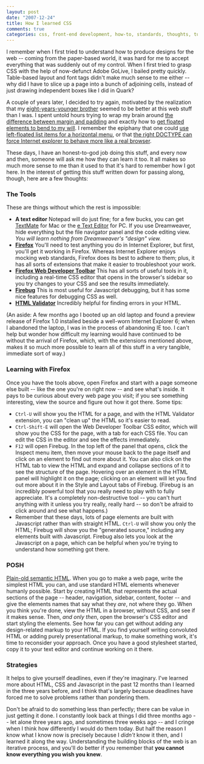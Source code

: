 ```yaml
--- 
layout: post
date: "2007-12-24"
title: How I learned CSS
comments: true
categories: css, front-end development, how-to, standards, thoughts, tutorial
---
```


I remember when I first tried to understand how to produce designs for the web -- coming from the paper-based world, it was hard for me to accept everything that was suddenly out of my control. When I first tried to grasp CSS with the help of now-defunct Adobe GoLive, I bailed pretty quickly. Table-based layout and font tags didn't make much sense to me either -- why did I have to slice up a page into a bunch of adjoining cells, instead of just drawing independent boxes like I did in Quark?

A couple of years later, I decided to try again, motivated by the realization that my <a href="http://gmurphey.com/">eight-years-younger brother</a> seemed to be better at this web stuff than I was. I spent untold hours trying to wrap my brain around <a href="http://www.sustainablewebdesign.com/resources/601/">the difference between margin and padding</a> and exactly how to <a href="http://css.maxdesign.com.au/floatutorial/">get floated elements to bend to my will</a>. I remember the epiphany that one could <a href="http://www.sovavsiti.cz/css/horizontal_menu.html">use left-floated list items for a horizontal menu</a>, or that <a href="http://www.netmechanic.com/news/vol4/html_no22.htm">the right DOCTYPE can force Internet explorer to behave more like a real browser</a>.

These days, I have an honest-to-god job doing this stuff, and every now and then, someone will ask me how they can learn it too. It all makes so much more sense to me than it used to that it's hard to remember how I got here. In the interest of getting this stuff written down for passing along, though, here are a few thoughts:

<h3>The Tools</h3>
These are things without which the rest is impossible:
<ul>
<li>
<strong>A text editor</strong> Notepad will do just fine; for a few bucks, you can get <a href="http://macromates.com/">TextMate</a> for Mac or the <a href="http://www.e-texteditor.com/">e Text Editor</a> for PC. If you use Dreamweaver, hide everything but the file navigator panel and the code editing view. <em>You will learn nothing from Dreamweaver's "design" view.</em>
</li>
<li>
<strong><a href="http://www.mozilla.com/en-US/firefox/">Firefox</a></strong> You'll need to test anything you do in Internet Explorer, but first, you'll get it working in Firefox. Whereas Internet Explorer enjoys mocking web standards, Firefox does its best to adhere to them; plus, it has all sorts of extensions that make it easier to troubleshoot your work.</li>
<li>
<strong><a href="https://addons.mozilla.org/en-US/firefox/addon/60">Firefox Web Developer Toolbar</a></strong> This has all sorts of useful tools in it, including a real-time CSS editor that opens in the browser's sidebar so you try changes to your CSS and see the results immediately.</li>
<li>
<strong><a href="https://addons.mozilla.org/en-US/firefox/addon/1843">Firebug</a></strong> This is most useful for Javascript debugging, but it has some nice features for debugging CSS as well.</li>
<li>
<strong><a href="http://users.skynet.be/mgueury/mozilla/">HTML Validator</a></strong> Incredibly helpful for finding errors in your HTML.</li>
</ul>

(An aside: A few months ago I booted up an old laptop and found a preview release of Firefox 1.0 installed beside a well-worn Internet Explorer 6; when I abandoned the laptop, I was in the process of abandoning IE too. I can't help but wonder how difficult my learning would have continued to be without the arrival of Firefox, which, with the extensions mentioned above, makes it so much more possible to learn all of this stuff in a very tangible, immediate sort of way.)

<h3>Learning with Firefox</h3>
Once you have the tools above, open Firefox and start with a page someone else built -- like the one you're on right now -- and see what's inside. It pays to be curious about every web page you visit; if you see something interesting, view the source and figure out how it got there. Some tips:

<ul>
<li>
<code>Ctrl-U</code> will show you the HTML for a page, and with the HTML Validator extension, you can "clean up" the HTML so it's easier to read.</li>
<li>
<code>Ctrl-Shift-E</code> will open the Web Developer Toolbar CSS editor, which will show you the CSS for the page, with a tab for each CSS file. You can edit the CSS in the editor and see the effects immediately.</li>
<li>
<code>F12</code> will open Firebug. In the top left of the panel that opens, click the Inspect menu item, then move your mouse back to the page itself and click on an element to find out more about it. You can also click on the HTML tab to view the HTML and expand and collapse sections of it to see the structure of the page. Hovering over an element in the HTML panel will highlight it on the page; clicking on an element will let you find out more about it in the Style and Layout tabs of Firebug. (Firebug is an incredibly powerful tool that you really need to play with to fully appreciate. It's a completely non-destructive tool -- you can't hurt anything with it unless you try really, really hard -- so don't be afraid to click around and see what happens.)</li>
<li>Remember that these days, lots of page elements are built with Javascript rather than with straight HTML. <code>Ctrl-U</code> will show you only the HTML; Firebug will show you the "generated source," including any elements built with Javascript. Firebug also lets you look at the Javascript on a page, which can be helpful when you're trying to understand how something got there.
</li>
</ul>

<h3>POSH</h3>
<a href="http://www.456bereastreet.com/archive/200711/posh_plain_old_semantic_html/">Plain-old semantic HTML</a>. When you go to make a web page, write the simplest HTML you can, and use standard HTML elements whenever humanly possible. Start by creating HTML that represents the actual sections of the page -- header, navigation, sidebar, content, footer -- and give the elements names that say what they <em>are</em>, not where they go. When you think you're done, view the HTML in a browser, without CSS, and see if it makes sense. Then, <em>and only then</em>, open the browser's CSS editor and start styling the elements. See how far you can get without adding any design-related markup to your HTML. If you find yourself writing convoluted HTML or adding purely presentational markup, to make something work, it's time to reconsider your approach. Once you have a good stylesheet started, copy it to your text editor and continue working on it there.

<h3>Strategies</h3>
It helps to give yourself deadlines, even if they're imaginary. I've learned more about HTML, CSS and Javascript in the past 12 months than I learned in the three years before, and I think that's largely because deadlines have forced me to solve problems rather than pondering them.

Don't be afraid to do something less than perfectly; there can be value in just getting it done. I constantly look back at things I did three months ago -- let alone three years ago, and sometimes three weeks ago -- and I cringe when I think how differently I would do them today. But half the reason I know what I know now is precisely because I <em>didn't</em> know it then, and I learned it along the way. Understanding the building blocks of the web is an iterative process, and you'll do better if you remember that <strong>you cannot know everything you wish you knew</strong>.